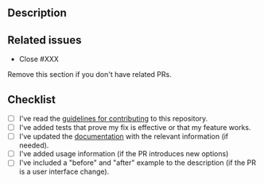 ## Description

## Related issues
- Close #XXX

Remove this section if you don't have related PRs.

## Checklist
- [ ] I've read the [guidelines for contributing](https://github.com/khulnasoft/tunnel-operator/blob/main/CONTRIBUTING.md) to this repository.
- [ ] I've added tests that prove my fix is effective or that my feature works.
- [ ] I've updated the [documentation](https://github.com/khulnasoft/tunnel-operator/tree/main/docs) with the relevant information (if needed).
- [ ] I've added usage information (if the PR introduces new options)
- [ ] I've included a "before" and "after" example to the description (if the PR is a user interface change).
